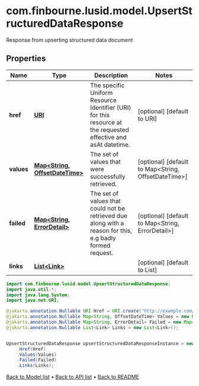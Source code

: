 # com.finbourne.lusid.model.UpsertStructuredDataResponse
Response from upserting structured data document

## Properties

Name | Type | Description | Notes
------------ | ------------- | ------------- | -------------
**href** | [**URI**](URI.md) | The specific Uniform Resource Identifier (URI) for this resource at the requested effective and asAt datetime. | [optional] [default to URI]
**values** | [**Map&lt;String, OffsetDateTime&gt;**](OffsetDateTime.md) | The set of values that were successfully retrieved. | [optional] [default to Map<String, OffsetDateTime>]
**failed** | [**Map&lt;String, ErrorDetail&gt;**](ErrorDetail.md) | The set of values that could not be retrieved due along with a reason for this, e.g badly formed request. | [optional] [default to Map<String, ErrorDetail>]
**links** | [**List&lt;Link&gt;**](Link.md) |  | [optional] [default to List<Link>]

```java
import com.finbourne.lusid.model.UpsertStructuredDataResponse;
import java.util.*;
import java.lang.System;
import java.net.URI;

@jakarta.annotation.Nullable URI Href = URI.create("http://example.com/Href");
@jakarta.annotation.Nullable Map<String, OffsetDateTime> Values = new Map<String, OffsetDateTime>();
@jakarta.annotation.Nullable Map<String, ErrorDetail> Failed = new Map<String, ErrorDetail>();
@jakarta.annotation.Nullable List<Link> Links = new List<Link>();


UpsertStructuredDataResponse upsertStructuredDataResponseInstance = new UpsertStructuredDataResponse()
    .Href(Href)
    .Values(Values)
    .Failed(Failed)
    .Links(Links);
```


[Back to Model list](../README.md#documentation-for-models) &#8226; [Back to API list](../README.md#documentation-for-api-endpoints) &#8226; [Back to README](../README.md)
